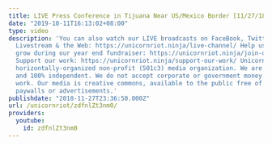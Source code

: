 ```yaml
---
title: LIVE Press Conference in Tijuana Near US/Mexico Border [11/27/18]
date: "2019-10-11T16:13:02+08:00"
type: video
description: 'You can also watch our LIVE broadcasts on FaceBook, Twitter/Periscope,
  Livestream & the Web: https://unicornriot.ninja/live-channel/ Help us continue to
  grow during our year end fundraiser: https://unicornriot.ninja/join-our-growing-community-of-supporters-during-our-2018-fundraiser/
  Support our work: https://unicornriot.ninja/support-our-work/ Unicorn Riot is a
  horizontally-organized non-profit (501c3) media organization. We are viewer-supported
  and 100% independent. We do not accept corporate or government money to fund our
  work. Our media is creative commons, available to the public free of charge, without
  paywalls or advertisements.'
publishdate: "2018-11-27T23:36:50.000Z"
url: /unicornriot/zdfnlZt3nm0/
providers:
  youtube:
    id: zdfnlZt3nm0
---
```

